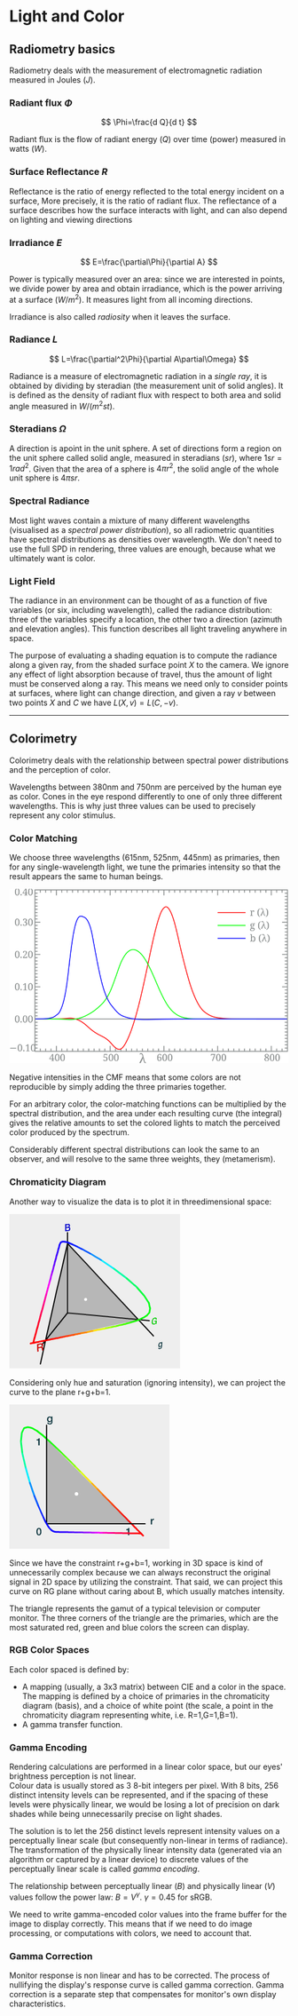 # Light and Color

## Radiometry basics

Radiometry deals with the measurement of electromagnetic radiation measured in Joules ($J$).

### Radiant flux $\Phi$

$$
\Phi=\frac{d Q}{d t}
$$

Radiant flux is the flow of radiant energy ($Q$) over time (power) measured in watts ($W$).

### Surface Reflectance $R$

Reflectance is the ratio of energy reflected to the total energy incident on a surface, More precisely, it is the ratio of radiant flux. The reflectance of a surface describes how the surface interacts with light, and can also depend on lighting and viewing directions

### Irradiance $E$

$$
E=\frac{\partial\Phi}{\partial A}
$$

Power is typically measured over an area: since we are interested in points, we divide power by area and obtain irradiance, which is the power arriving at a surface ($W/m^2$). It measures light from all incoming directions.

Irradiance is also called *radiosity* when it leaves the surface.

### Radiance $L$

$$
L=\frac{\partial^2\Phi}{\partial A\partial\Omega}
$$

Radiance is a measure of electromagnetic radiation in a *single ray*, it is obtained by dividing by steradian (the measurement unit of solid angles). It is defined as the density of radiant flux with respect to both area and solid angle measured in $W/(m^2 st)$.

### Steradians $\Omega$

A direction is apoint in the unit sphere. A set of directions form a region on the unit sphere called solid angle, measured in steradians ($sr$), where $1sr=1rad^2$. Given that the area of a sphere is $4\pi r^2$, the solid angle of the whole unit sphere is $4\pi sr$.

### Spectral Radiance

Most light waves contain a mixture of many different wavelengths (visualised as a *spectral power distribution*), so all radiometric quantities have spectral distributions as densities over wavelength. We don't need to use the full SPD in rendering, three values are enough, because what we ultimately want is color.

### Light Field

The radiance in an environment can be thought of as a function of five variables (or six, including wavelength), called the radiance distribution: three of the variables specify a location, the other two a direction (azimuth and elevation angles). This function describes all light traveling anywhere in space.

The purpose of evaluating a shading equation is to compute the radiance along a given ray, from the shaded surface point $X$ to the camera. We ignore any effect of light absorption because of travel, thus the amount of light must be conserved along a ray. This means we need only to consider points at surfaces, where light can change direction, and given a ray $v$ between two points $X$ and $C$ we have $L(X,v)=L(C,-v)$.

---

## Colorimetry

Colorimetry deals with the relationship between spectral power distributions and the perception of color.

Wavelengths between 380nm and 750nm are perceived by the human eye as color. Cones in the eye respond differently to one of only three different wavelengths. This is why just three values can be used to precisely represent any color stimulus.

### Color Matching

We choose three wavelengths (615nm, 525nm, 445nm) as primaries, then for any single-wavelength light, we tune the primaries intensity so that the result appears the same to human beings.

![The CIE RGB color matching functions](img/CIE1931_RGBCMF.svg)

Negative intensities in the CMF means that some colors are not reproducible by simply adding the three primaries together.

For an arbitrary color, the color-matching functions can be multiplied by the spectral distribution, and the area under each resulting curve (the integral) gives the relative amounts to set the colored lights to match the perceived color produced by the spectrum.

Considerably different spectral distributions can look the same to an observer, and will resolve to the same three weights, they (metamerism).

### Chromaticity Diagram

Another way to visualize the data is to plot it in threedimensional space:

![The CIE RGB color matching functions 3d](img/image-2.png)

Considering only hue and saturation (ignoring intensity), we can project the curve to the plane r+g+b=1.

![The CIE RGB color matching functions 2d](img/image-3.png)

Since we have the constraint r+g+b=1, working in 3D space is kind of unnecessarily complex because we can always reconstruct the original signal in 2D space by utilizing the constraint. That said, we can project this curve on RG plane without caring about B, which usually matches intensity.

The triangle represents the gamut of a typical television or computer monitor. The three corners of the triangle are the primaries, which are the most saturated red, green and blue colors the screen can display.

### RGB Color Spaces

Each color spaced is defined by:

* A mapping (usually, a 3x3 matrix) between CIE and a color in the space. The mapping is defined by a choice of primaries in the chromaticity diagram (basis), and a choice of white point (the scale, a point in the chromaticity diagram representing white, i.e. R=1,G=1,B=1).
* A gamma transfer function.

### Gamma Encoding

Rendering calculations are performed in a linear color space, but our eyes' brightness perception is not linear.\
Colour data is usually stored as 3 8-bit integers per pixel. With 8 bits, 256 distinct intensity levels can be represented, and if the spacing of these levels were physically linear, we would be losing a lot of precision on dark shades while being unnecessarily precise on light shades.

The solution is to let the 256 distinct levels represent intensity values on a perceptually linear scale (but consequently non-linear in terms of radiance). The transformation of the physically linear intensity data (generated via an algorithm or captured by a linear device) to discrete values of the perceptually linear scale is called *gamma encoding*.

The relationship between perceptually linear ($B$) and physically linear ($V$) values follow the power law: $B=V^\gamma$. $\gamma=0.45$ for sRGB.

We need to write gamma-encoded color values into the frame buffer for the image to display correctly. This means that if we need to do image processing, or computations with colors, we need to account that.

### Gamma Correction

Monitor response is non linear and has to be corrected. The process of nullifying the display's response curve is called gamma correction. Gamma correction is a separate step that compensates for monitor's own display characteristics.
